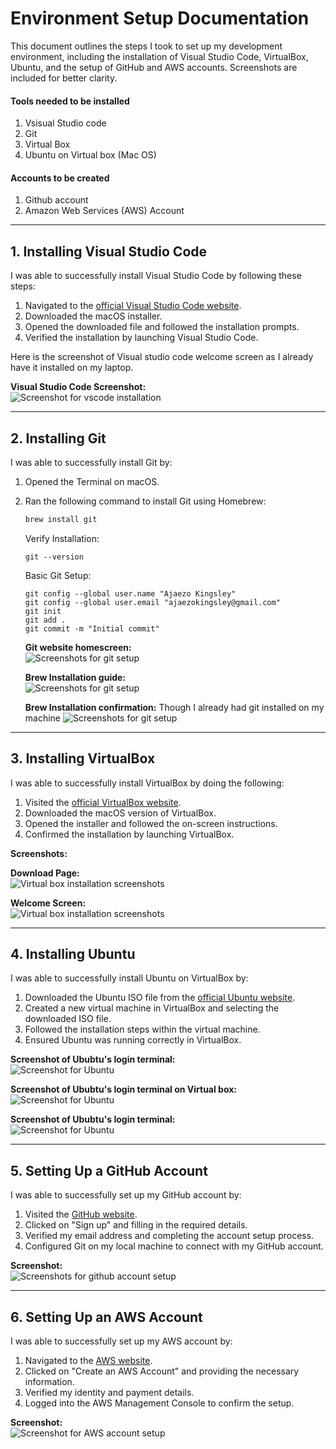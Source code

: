 # Environment Setup Documentation

This document outlines the steps I took to set up my development environment, including the installation of Visual Studio Code, VirtualBox, Ubuntu, and the setup of GitHub and AWS accounts. Screenshots are included for better clarity.


#### Tools needed to be installed

1. Vsisual Studio code
2. Git
3. Virtual Box
4. Ubuntu on Virtual box (Mac OS)

#### Accounts to be created

1. Github account
2. Amazon Web Services (AWS) Account

---

## 1. Installing Visual Studio Code

I was able to successfully install Visual Studio Code by following these steps:

1. Navigated to the [official Visual Studio Code website](https://code.visualstudio.com/).
2. Downloaded the macOS installer.
3. Opened the downloaded file and followed the installation prompts.
4. Verified the installation by launching Visual Studio Code.

Here is the screenshot of Visual studio code welcome screen as I already have it installed on my laptop.

**Visual Studio Code Screenshot:**  
![Screenshot for vscode installation](images/vs-code-welcome-screen.png)

---

## 2. Installing Git

I was able to successfully install Git by:

1. Opened the Terminal on macOS.
2. Ran the following command to install Git using Homebrew:

   ```bash
   brew install git
   ```

   Verify Installation:

   ```
   git --version
   ```

   Basic Git Setup:

   ```
   git config --global user.name "Ajaezo Kingsley"
   git config --global user.email "ajaezokingsley@gmail.com"
   git init
   git add .
   git commit -m "Initial commit"
   ```

   **Git website homescreen:**  
   ![Screenshots for git setup](images/git-website-homepage.png)

   **Brew Installation guide:**  
   ![Screenshots for git setup](images/brew-download-git-installation.png)

   **Brew Installation confirmation:** Though I already had git installed on my machine
   ![Screenshots for git setup](images/git-screenshots.png)

---

## 3. Installing VirtualBox

I was able to successfully install VirtualBox by doing the following:

1. Visited the [official VirtualBox website](https://www.virtualbox.org/).
2. Downloaded the macOS version of VirtualBox.
3. Opened the installer and followed the on-screen instructions.
4. Confirmed the installation by launching VirtualBox.

**Screenshots:**

**Download Page:**  
![Virtual box installation screenshots](images/virtual-box-download.png)

**Welcome Screen:**  
![Virtual box installation screenshots](images/virtual-box-welcome-screen.png)

---

## 4. Installing Ubuntu

I was able to successfully install Ubuntu on VirtualBox by:

1. Downloaded the Ubuntu ISO file from the [official Ubuntu website](https://ubuntu.com/).
2. Created a new virtual machine in VirtualBox and selecting the downloaded ISO file.
3. Followed the installation steps within the virtual machine.
4. Ensured Ubuntu was running correctly in VirtualBox.

**Screenshot of Ububtu's login terminal:**  
![Screenshot for Ubuntu](images/ubuntu.png)

**Screenshot of Ububtu's login terminal on Virtual box:**  
![Screenshot for Ubuntu](images/ubuntu's-terminal.png)

**Screenshot of Ububtu's login terminal:**  
![Screenshot for Ubuntu](images/ubuntu's-desktop-on-virtual-box.png)

---

## 5. Setting Up a GitHub Account

I was able to successfully set up my GitHub account by:

1. Visited the [GitHub website](https://github.com/).
2. Clicked on "Sign up" and filling in the required details.
3. Verified my email address and completing the account setup process.
4. Configured Git on my local machine to connect with my GitHub account.

**Screenshot:**  
![Screenshots for github account setup](images/git-profile-screenshot.png)

---

## 6. Setting Up an AWS Account

I was able to successfully set up my AWS account by:

1. Navigated to the [AWS website](https://aws.amazon.com/).
2. Clicked on "Create an AWS Account" and providing the necessary information.
3. Verified my identity and payment details.
4. Logged into the AWS Management Console to confirm the setup.

**Screenshot:**  
![Screenshot for AWS account setup](images/aws.png)
